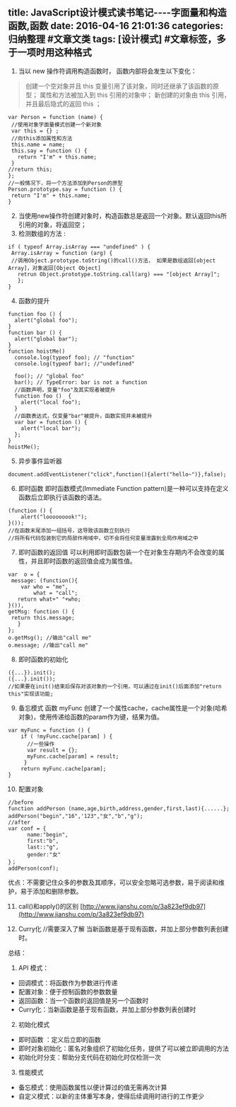 title: JavaScript设计模式读书笔记----字面量和构造函数,函数
date: 2016-04-16 21:01:36
categories: 归纳整理 #文章文类
tags: [设计模式] #文章标签，多于一项时用这种格式
---
1. 当以 new 操作符调用构造函数时， 函数内部将会发生以下变化：
> 创建一个空对象并且 this 变量引用了该对象，同时还继承了该函数的原型；
   属性和方法被加入到 this 引用的对象中；
   新创建的对象由 this 引用，并且最后隐式的返回 this ；

 ```
var Person = function (name) {
  //使用对象字面量模式创建一个新对象
  var this = {} ;
  //向this添加属性和方法
  this.name = name;
  this.say = function () {
    return "I'm" + this.name;
  }  
//return this;
};
//一般情况下，将一个方法添加到Person的原型
Person.prototype.say = function () {
  return "I'm" + this.name;
}
```
2. 当使用new操作符创建对象时，构造函数总是返回一个对象。默认返回this所引用的对象，将返回空； 
3. 检测数组的方法 :
 ```
if ( typeof Array.isArray === "undefined" ) {
  Array.isArray = function (arg) {
  //调用Object.prototype.toString()的call()方法， 如果是数组返回[object Array]，对象返回[Object Object]
    retrun Object.prototype.toString.call(arg) === "[object Array]";
    };
}
```
4. 函数的提升
```
function foo () {
  alert("global foo");
}
function bar () {
  alert("global bar");
}
function hoistMe() 
  console.log(typeof foo); // "function"
  console.log(typeof bar); //"undefined"

  foo(); // "global foo"
  bar(); // TypeError: bar is not a function
  //函数声明，变量"foo"及其实现者被提升
  function foo ()  {
    alert("local foo");
  }
  //函数表达式，仅变量"bar"被提升，函数实现并未被提升
  var bar = function () {
    alert("local bar");
  };
}
hoistMe();
```
5. 异步事件监听器
  ```
document.addEventListener("click",function(){alert("hello~")},false);
```
6. 即时函数
即时函数模式(Immediate Function pattern)是一种可以支持在定义函数后立即执行该函数的语法。
 ```
(function () {
     alert("looooooook!");
}());
//在函数末尾添加一组括号，这导致该函数立刻执行
//将所有代码包装到它的局部作用域中，切不会将任何变量泄露到全局作用域之中
```
7. 即时函数的返回值
可以利用即时函数包装一个在对象生存期内不会改变的属性，并且即时函数的返回值会成为属性值。
 ```
var  o = {
  message: (function(){
     var who = "me",
         what = "call";
    return what+" "+who;
}()),
getMsg: function () {
  return this.message;
    }
};
o.getMsg(); //输出"call me"
o.message; //输出"call me"
```
8. 即时函数的初始化
 ```
({...}).init();
({...}.init());
//如果要在init()结束后保存对该对象的一个引用，可以通过在init()后面添加"return this"实现该功能;
```
9. 备忘模式
函数 myFunc 创建了一个属性cache，cache属性是一个对象(哈希对象)，使用传递给函数的param作为键，结果为值。
```
var myFunc = function () {
    if ( !myFunc.cache[param] ) {
      //一些操作
      var result = {};
      myFunc.cache[param] = result; 
     }
    return myFunc.cache[param];
}
```
10. 配置对象
```
//before
function addPerson (name,age,birth,address,gender,first,last){......}; 
addPerson("begin","16",'123","女","b","g");
//after
var conf = {
      name:"begin",
      first:"b",
      last::"g",
      gender:"女"
}；
addPerson(conf);
```
优点：不需要记住众多的参数及其顺序，可以安全忽略可选参数，易于阅读和维护，易于添加和删除参数。

11. call()和apply()的区别
[http://www.jianshu.com/p/3a823ef9db97](http://www.jianshu.com/p/3a823ef9db97)

12. Curry化 //需要深入了解
 当新函数是基于现有函数，并加上部分参数列表创建时。

总结：
1. API 模式：
  - 回调模式：将函数作为参数进行传递
  - 配置对象：便于控制函数的参数数量
  - 返回函数：当一个函数的返回值是另一个函数时
  - Curry化：当新函数是基于现有函数，并加上部分参数列表创建时
2. 初始化模式
  - 即时函数 ：定义后立即的函数
  - 即时对象初始化：匿名对象组织了初始化任务，提供了可以被立即调用的方法
  - 初始化时分支：帮助分支代码在初始化时仅检测一次
3. 性能模式
  - 备忘模式：使用函数属性以便计算过的值无需再次计算
  - 自定义模式：以新的主体重写本身，使得后续调用时进行的工作更少 
